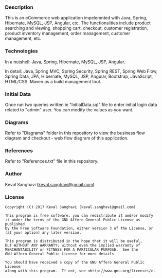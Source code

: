 
### Description

This is an eCommerce web application impelemnted with Java, Spring, Hibernate, MySQL, JSP, Angular, etc. The functionalities include product searching and viewing, shopping cart, checkout, customer registration, product inventory management, order management, customer management, etc.

### Technologies

In a nutshell:
Java, Spring, Hibernate, MySQL, JSP, Angular.

In detail:
Java, Spring MVC, Spring Security, Spring REST, Spring Web Flow, Spring Data, JPA, Hibernate, MySQL, JSP, Angular, Bootstrap, JavaScript, HTML/CSS.
Maven as a build management tool.

### Initial Data

Once run two queries written in "InitialData.sql" file to enter initial login data related to "admin" user. You can modify the values as you want.

### Diagrams

Refer to "Diagrams" folder in this repository to view the business flow diagram and checkout - web flow diagram of this application.

### References

Refer to "References.txt" file in this repository.

### Author

Keval Sanghavi (keval.sanghavi@gmail.com)

### License

```
Copyright (C) 2017 Keval Sanghavi (keval.sanghavi@gmail.com)

This program is free software: you can redistribute it and/or modify
it under the terms of the GNU Affero General Public License as published
by the Free Software Foundation, either version 3 of the License, or
(at your option) any later version.

This program is distributed in the hope that it will be useful,
but WITHOUT ANY WARRANTY; without even the implied warranty of
MERCHANTABILITY or FITNESS FOR A PARTICULAR PURPOSE.  See the
GNU Affero General Public License for more details.

You should have received a copy of the GNU Affero General Public License
along with this program.  If not, see <http://www.gnu.org/licenses/>.
```
